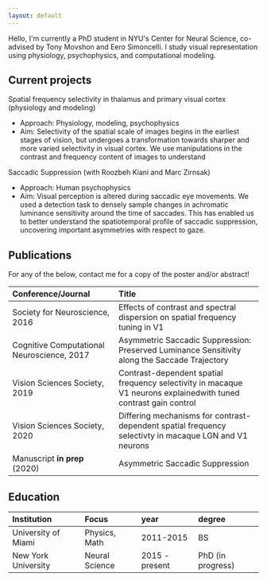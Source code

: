 ```yaml
---
layout: default
---
```


Hello, I'm currently a PhD student in NYU's Center for Neural Science, co-advised by Tony Movshon and Eero Simoncelli. 
I study visual representation using physiology, psychophysics, and computational modeling.

## Current projects

Spatial frequency selectivity in thalamus and primary visual cortex (physiology and modeling)
* Approach: Physiology, modeling, psychophysics
* Aim: Selectivity of the spatial scale of images begins in the earliest stages of vision, but undergoes a transformation towards
sharper and more varied selectivity in visual cortex. We use manipulations in the contrast and frequency content of images to understand


Saccadic Suppression (with Roozbeh Kiani and Marc Zirnsak)
* Approach: Human psychophysics
* Aim: Visual perception is altered during saccadic eye movements. We used a detection task to densely sample changes in achromatic luminance sensitivity around the time of saccades.
This has enabled us to better understand the spatiotemporal profile of saccadic suppression, uncovering important asymmetries with respect to gaze.

## Publications

For any of the below, contact me for a copy of the poster and/or abstract!

| Conference/Journal  | Title             | 
|:-------------|:------------------------------------|
| Society for Neuroscience, 2016 | Effects of contrast and spectral dispersion on spatial frequency tuning in V1 |
| Cognitive Computational Neuroscience, 2017 | Asymmetric Saccadic Suppression: Preserved Luminance Sensitivity along the Saccade Trajectory |
| Vision Sciences Society, 2019 | Contrast-dependent spatial frequency selectivity in macaque V1 neurons explainedwith tuned contrast gain control |
| Vision Sciences Society, 2020 | Differing mechanisms for contrast-dependent spatial frequency selectivty in macaque LGN and V1 neurons |
| Manuscript __in prep__ (2020) | Asymmetric Saccadic Suppression |

## Education

| Institution  | Focus             | year  | degree        |
|:-------------|:------------------|:------|:--------------|
| University of Miami           | Physics, Math | 2011-2015  | BS |
| New York University | Neural Science   | 2015 - present  | PhD (in progress)

